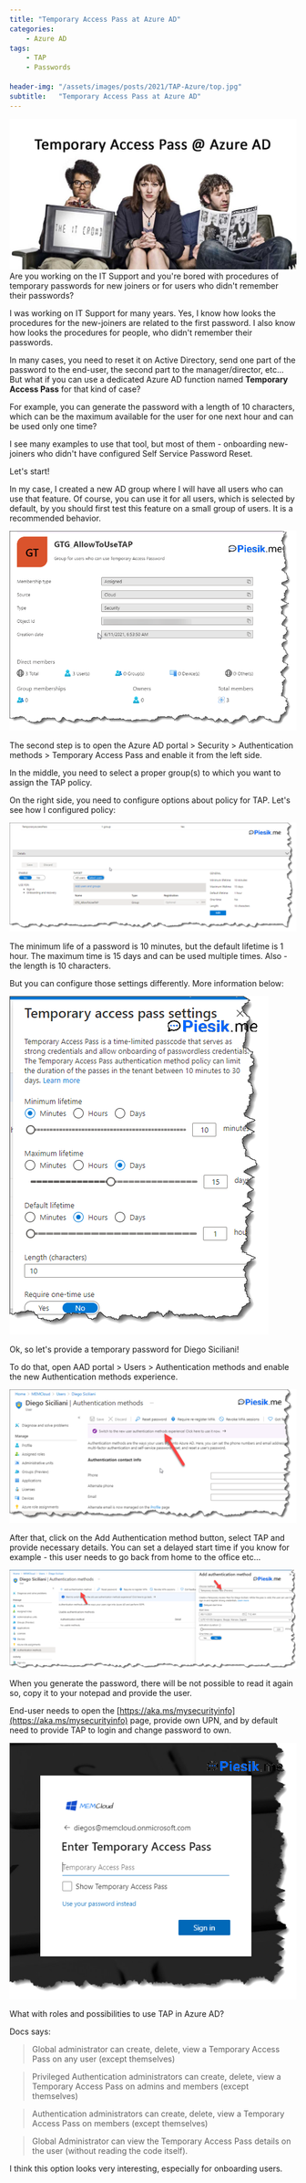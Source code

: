 ```yaml
---
title: "Temporary Access Pass at Azure AD"
categories:
    - Azure AD
tags:
    - TAP
    - Passwords

header-img: "/assets/images/posts/2021/TAP-Azure/top.jpg"
subtitle:   "Temporary Access Pass at Azure AD"
---
```

![Temporary Access Pass at Azure AD](/assets/images/posts/2021/TAP-Azure/top.jpg)Are you working on the IT Support and you're bored with procedures of temporary passwords for new joiners or for users who didn't remember their passwords?

I was working on IT Support for many years. Yes, I know how looks the procedures for the new-joiners are related to the first password. I also know how looks the procedures for people, who didn't remember their passwords.

In many cases, you need to reset it on Active Directory, send one part of the password to the end-user, the second part to the manager/director, etc... But what if you can use a dedicated Azure AD function named **Temporary Access Pass** for that kind of case?

For example, you can generate the password with a length of 10 characters, which can be the maximum available for the user for one next hour and can be used only one time?

I see many examples to use that tool, but most of them - onboarding new-joiners who didn't have configured Self Service Password Reset.

Let's start!

In my case, I created a new AD group where I will have all users who can use that feature. Of course, you can use it for all users, which is selected by default, by you should first test this feature on a small group of users. It is a recommended behavior.

![Temporary Access Pass at Azure AD](/assets/images/posts/2021/TAP-Azure/01.png)

The second step is to open the Azure AD portal > Security > Authentication methods > Temporary Access Pass and enable it from the left side.

In the middle, you need to select a proper group(s) to which you want to assign the TAP policy.

On the right side, you need to configure options about policy for TAP. Let's see how I configured policy:

![Temporary Access Pass at Azure AD](/assets/images/posts/2021/TAP-Azure/02.png)

The minimum life of a password is 10 minutes, but the default lifetime is 1 hour. The maximum time is 15 days and can be used multiple times. Also - the length is 10 characters.

But you can configure those settings differently. More information below:

![Temporary Access Pass at Azure AD](/assets/images/posts/2021/TAP-Azure/03.png)

Ok, so let's provide a temporary password for Diego Siciliani!

To do that, open AAD portal > Users > Authentication methods and enable the new Authentication methods experience.

![Temporary Access Pass at Azure AD](/assets/images/posts/2021/TAP-Azure/04.png)

After that, click on the Add Authentication method button, select TAP and provide necessary details. You can set a delayed start time if you know for example - this user needs to go back from home to the office etc...

![Temporary Access Pass at Azure AD](/assets/images/posts/2021/TAP-Azure/05.png)

When you generate the password, there will be not possible to read it again so, copy it to your notepad and provide the user.

End-user needs to open the [https://aka.ms/mysecurityinfo](https://aka.ms/mysecurityinfo) page, provide own UPN, and by default need to provide TAP to login and change password to own.

![Temporary Access Pass at Azure AD](/assets/images/posts/2021/TAP-Azure/06.png)

What with roles and possibilities to use TAP in Azure AD?

Docs says:

> Global administrator can create, delete, view a Temporary Access Pass on any user (except themselves)

> Privileged Authentication administrators can create, delete, view a Temporary Access Pass on admins and members (except themselves)

> Authentication administrators can create, delete, view a Temporary Access Pass on members (except themselves)

> Global Administrator can view the Temporary Access Pass details on the user (without reading the code itself).

I think this option looks very interesting, especially for onboarding users.
